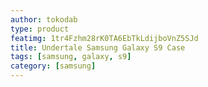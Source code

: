 ```yaml
---
author: tokodab
type: product
featimg: 1tr4Fzhm28rK0TA6EbTkLdijboVnZ5SJd
title: Undertale Samsung Galaxy S9 Case
tags: [samsung, galaxy, s9]
category: [samsung]
---
```

